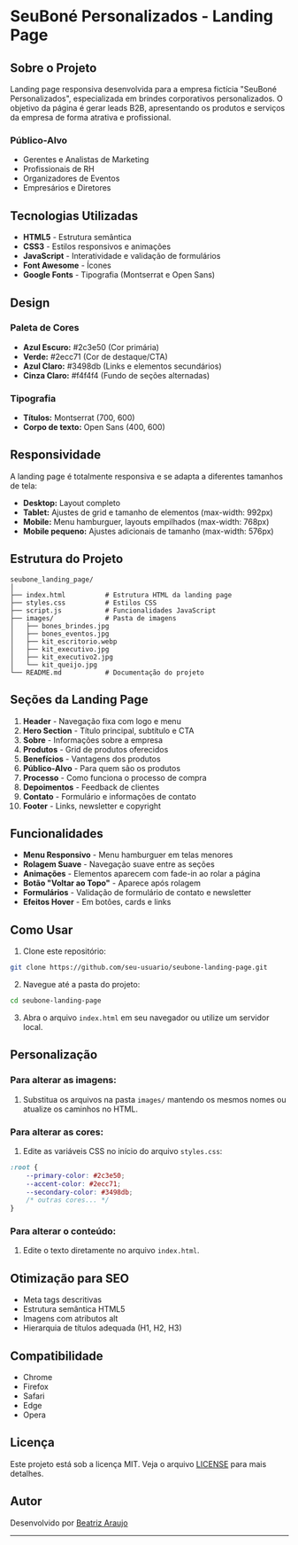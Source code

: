 # SeuBoné Personalizados - Landing Page

## Sobre o Projeto

Landing page responsiva desenvolvida para a empresa fictícia "SeuBoné Personalizados", especializada em brindes corporativos personalizados. O objetivo da página é gerar leads B2B, apresentando os produtos e serviços da empresa de forma atrativa e profissional.

### Público-Alvo

- Gerentes e Analistas de Marketing
- Profissionais de RH
- Organizadores de Eventos
- Empresários e Diretores

## Tecnologias Utilizadas

- **HTML5** - Estrutura semântica
- **CSS3** - Estilos responsivos e animações
- **JavaScript** - Interatividade e validação de formulários
- **Font Awesome** - Ícones
- **Google Fonts** - Tipografia (Montserrat e Open Sans)

## Design

### Paleta de Cores
- **Azul Escuro:** #2c3e50 (Cor primária)
- **Verde:** #2ecc71 (Cor de destaque/CTA)
- **Azul Claro:** #3498db (Links e elementos secundários)
- **Cinza Claro:** #f4f4f4 (Fundo de seções alternadas)

### Tipografia
- **Títulos:** Montserrat (700, 600)
- **Corpo de texto:** Open Sans (400, 600)

## Responsividade

A landing page é totalmente responsiva e se adapta a diferentes tamanhos de tela:
- **Desktop:** Layout completo
- **Tablet:** Ajustes de grid e tamanho de elementos (max-width: 992px)
- **Mobile:** Menu hamburguer, layouts empilhados (max-width: 768px)
- **Mobile pequeno:** Ajustes adicionais de tamanho (max-width: 576px)

## Estrutura do Projeto

```
seubone_landing_page/
│
├── index.html          # Estrutura HTML da landing page
├── styles.css          # Estilos CSS
├── script.js           # Funcionalidades JavaScript
├── images/             # Pasta de imagens
│   ├── bones_brindes.jpg
│   ├── bones_eventos.jpg
│   ├── kit_escritorio.webp
│   ├── kit_executivo.jpg
│   ├── kit_executivo2.jpg
│   └── kit_queijo.jpg
└── README.md           # Documentação do projeto
```

## Seções da Landing Page

1. **Header** - Navegação fixa com logo e menu
2. **Hero Section** - Título principal, subtítulo e CTA
3. **Sobre** - Informações sobre a empresa
4. **Produtos** - Grid de produtos oferecidos
5. **Benefícios** - Vantagens dos produtos
6. **Público-Alvo** - Para quem são os produtos
7. **Processo** - Como funciona o processo de compra
8. **Depoimentos** - Feedback de clientes
9. **Contato** - Formulário e informações de contato
10. **Footer** - Links, newsletter e copyright

## Funcionalidades

- **Menu Responsivo** - Menu hamburguer em telas menores
- **Rolagem Suave** - Navegação suave entre as seções
- **Animações** - Elementos aparecem com fade-in ao rolar a página
- **Botão "Voltar ao Topo"** - Aparece após rolagem
- **Formulários** - Validação de formulário de contato e newsletter
- **Efeitos Hover** - Em botões, cards e links

## Como Usar

1. Clone este repositório:
```bash
git clone https://github.com/seu-usuario/seubone-landing-page.git
```

2. Navegue até a pasta do projeto:
```bash
cd seubone-landing-page
```

3. Abra o arquivo `index.html` em seu navegador ou utilize um servidor local.

## Personalização

### Para alterar as imagens:
1. Substitua os arquivos na pasta `images/` mantendo os mesmos nomes ou atualize os caminhos no HTML.

### Para alterar as cores:
1. Edite as variáveis CSS no início do arquivo `styles.css`:
```css
:root {
    --primary-color: #2c3e50;
    --accent-color: #2ecc71;
    --secondary-color: #3498db;
    /* outras cores... */
}
```

### Para alterar o conteúdo:
1. Edite o texto diretamente no arquivo `index.html`.

## Otimização para SEO

- Meta tags descritivas
- Estrutura semântica HTML5
- Imagens com atributos alt
- Hierarquia de títulos adequada (H1, H2, H3)

## Compatibilidade

- Chrome
- Firefox
- Safari
- Edge
- Opera

## Licença

Este projeto está sob a licença MIT. Veja o arquivo [LICENSE](LICENSE) para mais detalhes.

## Autor

Desenvolvido por [Beatriz Araujo](https://github.com/beatrizaraujow/)

---
